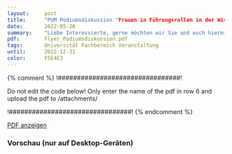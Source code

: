 ```yaml
---
layout:     post
title:      "PUM Podiumsdiskussion "Frauen in Führungsrollen in der Wissenschaft" am 09. Juni 18:00 Uhr"
date:       2022-05-20
summary:    "Liebe Interessierte, gerne möchten wir Sie und euch hiermit zur Podiumsdiskussion "Frauen in Führungsrollen in der Wissenschaft" am 09.06.2022 um 18:00 Uhr im Hörsaal der Robert-Koch-Straße 4 als auch online einladen."
pdf:        Flyer_Podiumsdiskussion.pdf
tags:       Universität Fachbereich Veranstaltung
until:		2022-12-31
color:      F5E4E3
---
```


{% comment %}
!################################!

Do not edit the code below! Only enter the name of the pdf in row 6 and upload the pdf to /attachments/

!################################!
{% endcomment %}

<a class="btn btn-primary" href="{{ site.url }}/attachments/{{page.pdf}}">PDF anzeigen</a>

<h3>Vorschau (nur auf Desktop-Geräten)</h3>
<div class="d-none d-sm-block">
    <object data="{{ site.url }}/attachments/{{page.pdf}}" width="100%" height="1010" type='application/pdf'>
    </object>
</div>
